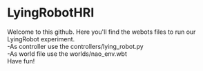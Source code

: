# LyingRobotHRI
Welcome to this github. Here you'll find the webots files to run our LyingRobot experiment.\
-As controller use the controllers/lying_robot.py\
-As world file use the worlds/nao_env.wbt\
Have fun!
